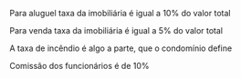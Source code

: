 Para aluguel taxa da imobiliária é igual a 10% do valor total


Para venda taxa da imobiliária é igual a 5% do valor total



A taxa de incêndio é algo a parte, que o condomínio define


Comissão dos funcionários é de 10%

